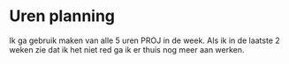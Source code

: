 # Uren planning

Ik ga gebruik maken van alle 5 uren PROJ in de week.
Als ik in de laatste 2 weken zie dat ik het niet red ga ik er thuis nog meer aan werken.
